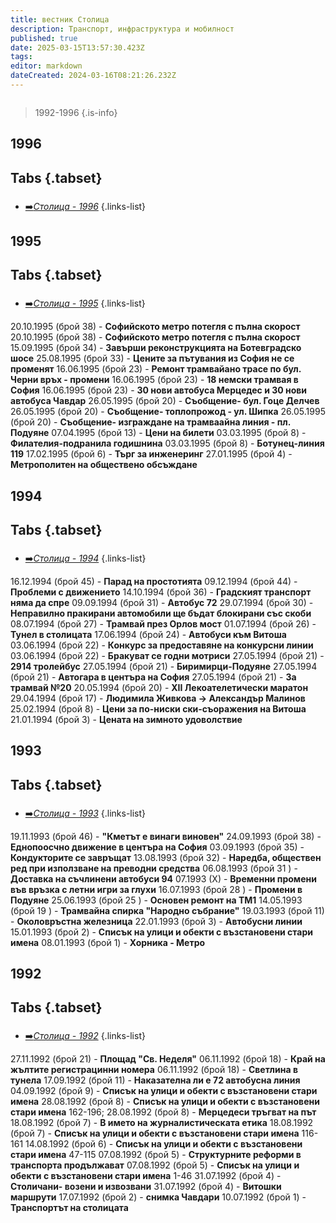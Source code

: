 ```yaml
---
title: вестник Столица
description: Транспорт, инфраструктура и мобилност
published: true
date: 2025-03-15T13:57:30.423Z
tags: 
editor: markdown
dateCreated: 2024-03-16T08:21:26.232Z
---
```


<img src="">

> 1992-1996
{.is-info}

## 1996
## Tabs {.tabset}

###
- [➡️*Столица - 1996*](/literature/vestnik-stolica/1996)
{.links-list}

## 1995
## Tabs {.tabset}

###
- [➡️*Столица - 1995*](/literature/vestnik-stolica/1995)
{.links-list}


20.10.1995 (брой 38) - **Софийското метро потегля с пълна скорост**
20.10.1995 (брой 38) - **Софийското метро потегля с пълна скорост**
15.09.1995 (брой 34) - **Завърши реконструкцията на Ботевградско шосе**
25.08.1995 (брой 33) - **Цените за пътувания из София не се променят**
16.06.1995 (брой 23) - **Ремонт трамвайано трасе по бул. Черни връх - промени**
16.06.1995 (брой 23) - **18 немски трамвая в София**
16.06.1995 (брой 23) - **30 нови автобуса Мерцедес и 30 нови автобуса Чавдар**
26.05.1995 (брой 20) - **Съобщение- бул. Гоце Делчев**
26.05.1995 (брой 20) - **Съобщение- топлопрожод - ул. Шипка**
26.05.1995 (брой 20) - **Съобщение- изграждане на трамваайна линия - пл. Подуяне**
07.04.1995 (брой 13) - **Цени на билети**
03.03.1995 (брой 8) - **Филателия-подранила годишнина**
03.03.1995 (брой 8) - **Ботунец-линия 119**
17.02.1995 (брой 6) - **Търг за инженеринг**
27.01.1995 (брой 4) - **Метрополитен на обществено обсъждане**

## 1994
## Tabs {.tabset}

###
- [➡️*Столица - 1994*](/literature/vestnik-stolica/1994)
{.links-list}

16.12.1994 (брой 45) - **Парад на простотията**
09.12.1994 (брой 44) - **Проблеми с движението**
14.10.1994 (брой 36) - **Градският транспорт няма да спре**
09.09.1994 (брой 31) - **Автобус 72**
29.07.1994 (брой 30) - **Неправилно пракирани автомобили ще бъдат блокирани със скоби**
08.07.1994 (брой 27) - **Трамвай през Орлов мост**
01.07.1994 (брой 26) - **Тунел в столицата**
17.06.1994 (брой 24) - **Автобуси към Витоша**
03.06.1994 (брой 22) - **Конкурс за предоставяне на конкурсни линии**
03.06.1994 (брой 22) - **Бракуват се годни мотриси**
27.05.1994 (брой 21) - **2914 тролейбус**
27.05.1994 (брой 21) - **Биримирци-Подуяне**
27.05.1994 (брой 21) - **Автогара в центъра на София**
27.05.1994 (брой 21) - **За трамвай №20**
20.05.1994 (брой 20) - **XII Лекоателетически маратон**
29.04.1994 (брой 17) - **Людимила Живкова -> Александър Малинов**
25.02.1994 (брой 8) - **Цени за по-ниски ски-съоражения на Витоша**
21.01.1994 (брой 3) - **Цената на зимното удоволствие**

## 1993
## Tabs {.tabset}

###
- [➡️*Столица - 1993*](/literature/vestnik-stolica/1993)
{.links-list}


19.11.1993 (брой 46) - **"Кметът е винаги виновен"**
24.09.1993 (брой 38) - **Еднопоосчно движение в центъра на София**
03.09.1993 (брой 35) - **Кондукторите се завръщат**
13.08.1993 (брой 32) - **Наредба, обществен ред при използване на преводни средства**
06.08.1993 (брой 31 ) - **Доставка на съчлинени автобуси 94**
07.1993 (Х) - **Временни промени във връзка с летни игри за глухи**
16.07.1993 (брой 28 ) - **Промени в Подуяне**
25.06.1993 (брой 25 ) - **Основен ремонт на ТМ1**
14.05.1993 (брой 19 ) - **Трамвайна спирка "Народно събрание"** 
19.03.1993 (брой 11) - **Околовръстна железница**
22.01.1993 (брой 3) - **Автобусни линии** 
15.01.1993 (брой 2) - **Списък на улици и обекти с възстановени стари имена** 
08.01.1993 (брой 1) - **Хорника - Метро**


## 1992
## Tabs {.tabset}

###
- [➡️*Столица - 1992*](/literature/vestnik-stolica/1992)
{.links-list}


27.11.1992 (брой 21) - **Площад "Св. Неделя"**
06.11.1992 (брой 18) - **Край на жълтите регистрацинни номера**
06.11.1992 (брой 18) - **Светлина в тунела**
17.09.1992 (брой 11) - **Наказателна ли е 72 автобусна линия** 
04.09.1992 (брой 9) - **Списък на улици и обекти с възстановени стари имена** 
28.08.1992 (брой 8) - **Списък на улици и обекти с възстановени стари имена** 162-196; 
28.08.1992 (брой 8) - **Мерцедеси тръгват на път**
18.08.1992 (брой 7) - **В името на журналистическата етика**
18.08.1992 (брой 7)  - **Списък на улици и обекти с възстановени стари имена** 116-161
14.08.1992 (брой 6)  - **Списък на улици и обекти с възстановени стари имена** 47-115
07.08.1992 (брой 5) - **Структурните реформи в транспорта продължават**
07.08.1992 (брой 5)  - **Списък на улици и обекти с възстановени стари имена** 1-46
31.07.1992 (брой 4) - **Столичани- возени и извозвани**
31.07.1992 (брой 4) - **Витошки маршрути**
17.07.1992 (брой 2) - **снимка Чавдари**
10.07.1992 (брой 1) - **Транспортът на столицата**